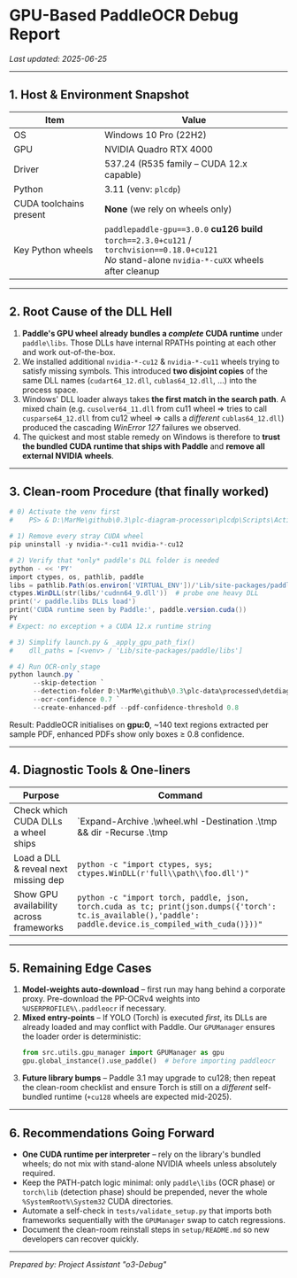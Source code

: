 # GPU-Based PaddleOCR Debug Report

*Last updated: 2025-06-25*

---

## 1.  Host & Environment Snapshot

| Item | Value |
|------|-------|
| OS | Windows 10 Pro (22H2) |
| GPU | NVIDIA Quadro RTX 4000 |
| Driver | 537.24 (R535 family – CUDA 12.x capable) |
| Python | 3.11 (venv: `plcdp`) |
| CUDA toolchains present | **None** (we rely on wheels only) |
| Key Python wheels | `paddlepaddle-gpu==3.0.0` **cu126 build**<br>`torch==2.3.0+cu121` / `torchvision==0.18.0+cu121`<br>*No* stand-alone `nvidia-*-cuXX` wheels after cleanup |

---

## 2.  Root Cause of the DLL Hell

1. **Paddle's GPU wheel already bundles a _complete_ CUDA runtime** under
   `paddle\libs`.  Those DLLs have internal RPATHs pointing at each other and
   work out-of-the-box.
2. We installed additional `nvidia-*-cu12` & `nvidia-*-cu11` wheels trying to
   satisfy missing symbols. This introduced **two disjoint copies** of the same
   DLL names (`cudart64_12.dll`, `cublas64_12.dll`, …) into the process space.
3. Windows' DLL loader always takes **the first match in the search path**. A
   mixed chain (e.g. `cusolver64_11.dll` from cu11 wheel ⇒ tries to call
   `cusparse64_12.dll` from cu12 wheel ⇒ calls a _different_ `cublas64_12.dll`)
   produced the cascading *WinError 127* failures we observed.
4. The quickest and most stable remedy on Windows is therefore to **trust the
   bundled CUDA runtime that ships with Paddle** and **remove all external
   NVIDIA wheels**.

---

## 3.  Clean-room Procedure (that finally worked)

```powershell
# 0) Activate the venv first
#    PS> & D:\MarMe\github\0.3\plc-diagram-processor\plcdp\Scripts\Activate.ps1

# 1) Remove every stray CUDA wheel
pip uninstall -y nvidia-*-cu11 nvidia-*-cu12

# 2) Verify that *only* paddle's DLL folder is needed
python - << 'PY'
import ctypes, os, pathlib, paddle
libs = pathlib.Path(os.environ['VIRTUAL_ENV'])/'Lib/site-packages/paddle/libs'
ctypes.WinDLL(str(libs/'cudnn64_9.dll'))  # probe one heavy DLL
print('✓ paddle.libs DLLs load')
print('CUDA runtime seen by Paddle:', paddle.version.cuda())
PY
# Expect: no exception + a CUDA 12.x runtime string

# 3) Simplify launch.py & _apply_gpu_path_fix()
#    dll_paths = [<venv> / 'Lib/site-packages/paddle/libs']

# 4) Run OCR-only stage
python launch.py `
      --skip-detection `
      --detection-folder D:\MarMe\github\0.3\plc-data\processed\detdiagrams `
      --ocr-confidence 0.7 `
      --create-enhanced-pdf --pdf-confidence-threshold 0.8
```

Result: PaddleOCR initialises on **gpu:0**, ~140 text regions extracted per
sample PDF, enhanced PDFs show only boxes ≥ 0.8 confidence.

---

## 4.  Diagnostic Tools & One-liners

| Purpose | Command |
|---------|---------|
| Check which CUDA DLLs a wheel ships | `Expand-Archive .\wheel.whl -Destination .\tmp && dir -Recurse .\tmp | findstr .dll` |
| Load a DLL & reveal next missing dep | `python -c "import ctypes, sys; ctypes.WinDLL(r'full\\path\\foo.dll')"` |
| Show GPU availability across frameworks | `python -c "import torch, paddle, json, torch.cuda as tc; print(json.dumps({'torch': tc.is_available(),'paddle': paddle.device.is_compiled_with_cuda()}))"` |

---

## 5.  Remaining Edge Cases

1. **Model-weights auto-download** – first run may hang behind a corporate
   proxy. Pre-download the PP-OCRv4 weights into `%USERPROFILE%\.paddleocr` if
   necessary.
2. **Mixed entry-points** – If YOLO (Torch) is executed _first_, its DLLs are
   already loaded and may conflict with Paddle.  Our `GPUManager` ensures the
   loader order is deterministic:
   ```python
   from src.utils.gpu_manager import GPUManager as gpu
   gpu.global_instance().use_paddle()  # before importing paddleocr
   ```
3. **Future library bumps** – Paddle 3.1 may upgrade to cu128; then repeat the
   clean-room checklist and ensure Torch is still on a _different_ self-bundled
   runtime (`+cu128` wheels are expected mid-2025).

---

## 6.  Recommendations Going Forward

* **One CUDA runtime per interpreter** – rely on the library's bundled wheels;
  do not mix with stand-alone NVIDIA wheels unless absolutely required.
* Keep the PATH-patch logic minimal: only `paddle\libs` (OCR phase) or
  `torch\lib` (detection phase) should be prepended, never the whole
  `%SystemRoot%\System32` CUDA directories.
* Automate a self-check in `tests/validate_setup.py` that imports both
  frameworks sequentially with the `GPUManager` swap to catch regressions.
* Document the clean-room reinstall steps in `setup/README.md` so new
developers can recover quickly.

---

*Prepared by: Project Assistant "o3-Debug"* 